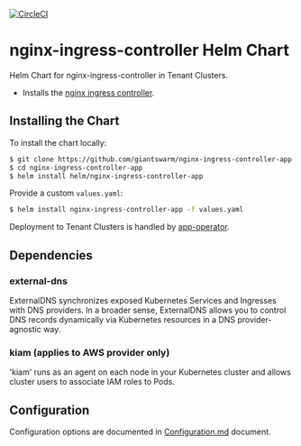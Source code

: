 [![CircleCI](https://circleci.com/gh/giantswarm/nginx-ingress-controller-app.svg?style=svg)](https://circleci.com/gh/giantswarm/nginx-ingress-controller-app)

# nginx-ingress-controller Helm Chart
Helm Chart for nginx-ingress-controller in Tenant Clusters.

* Installs the [nginx ingress controller](https://github.com/kubernetes/ingress-nginx).

## Installing the Chart

To install the chart locally:

```bash
$ git clone https://github.com/giantswarm/nginx-ingress-controller-app.git
$ cd nginx-ingress-controller-app
$ helm install helm/nginx-ingress-controller-app
```

Provide a custom `values.yaml`:

```bash
$ helm install nginx-ingress-controller-app -f values.yaml
```

Deployment to Tenant Clusters is handled by [app-operator](https://github.com/giantswarm/app-operator).

## Dependencies

### external-dns

ExternalDNS synchronizes exposed Kubernetes Services and Ingresses with DNS providers. In a broader sense, ExternalDNS allows you to control DNS records dynamically via Kubernetes resources in a DNS provider-agnostic way.

### kiam (applies to AWS provider only)

'kiam' runs as an agent on each node in your Kubernetes cluster and allows cluster users to associate IAM roles to Pods.

## Configuration

Configuration options are documented in [Configuration.md](helm/nginx-ingress-controller-app/Configuration.md) document.

